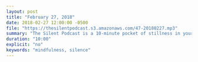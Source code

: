 ```yaml
---
layout: post
title: "February 27, 2018"
date: 2018-02-27 12:00:00 -0500
file: "https://thesilentpodcast.s3.amazonaws.com/47-20180227.mp3"
summary: "The Silent Podcast is a 10-minute pocket of stillness in your day. Listen to it at a set time every day, in the middle of a busy commute, or when you simply need a break from all of the hustle and bustle of distraction around you."
duration: "10:00"
explicit: "no"
keywords: "mindfulness, silence"
---
```

